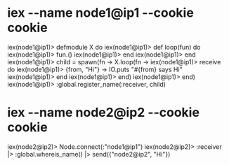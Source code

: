 # iex --name node1@ip1 --cookie cookie

iex(node1@ip1)> defmodule X do
iex(node1@ip1)>   def loop(fun) do
iex(node1@ip1)>     fun.()
iex(node1@ip1)>   end
iex(node1@ip1)> end
iex(node1@ip1)> child = spawn(fn -> X.loop(fn ->
iex(node1@ip1)>   receive do
iex(node1@ip1)>     {from, "Hi"} -> IO.puts "#{from} says Hi"
iex(node1@ip1)>   end
iex(node1@ip1)>   end)
iex(node1@ip1)> end)
iex(node1@ip1)> :global.register_name(:receiver, child)

# iex --name node2@ip2 --cookie cookie

iex(node2@ip2)> Node.connect(:"node1@ip1")
iex(node2@ip2)> :receiver |> :global.whereis_name() |> send({"node2@ip2", "Hi"})

